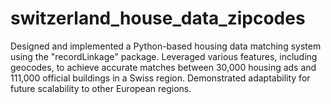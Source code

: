 # switzerland_house_data_zipcodes
 Designed and implemented a Python-based housing data matching system using the "recordLinkage" package. Leveraged various features, including geocodes, to achieve accurate matches between 30,000 housing ads and 111,000 official buildings in a Swiss region. Demonstrated adaptability for future scalability to other European regions.

 
